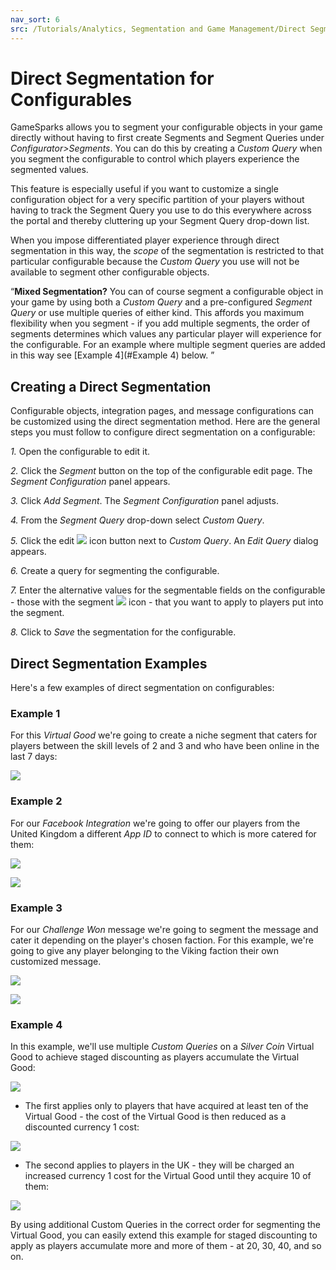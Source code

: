 ```yaml
---
nav_sort: 6
src: /Tutorials/Analytics, Segmentation and Game Management/Direct Segmentation for Configurables.md
---
```

# Direct Segmentation for Configurables

GameSparks allows you to segment your configurable objects in your game directly without having to first create Segments and Segment Queries under *Configurator>Segments*. You can do this by creating a *Custom Query* when you segment the configurable to control which players experience the segmented values.

This feature is especially useful if you want to customize a single configuration object for a very specific partition of your players without having to track the Segment Query you use to do this everywhere across the portal and thereby cluttering up your Segment Query drop-down list.

When you impose differentiated player experience through direct segmentation in this way, the *scope* of the segmentation is restricted to that particular configurable because the *Custom Query* you use will not be available to segment other configurable objects.

<q>**Mixed Segmentation?** You can of course segment a configurable object in your game by using both a *Custom Query* and a pre-configured *Segment Query* or use multiple queries of either kind. This affords you maximum flexibility when you segment - if you add multiple segments, the order of segments determines which values any particular player will experience for the configurable. For an example where multiple segment queries are added in this way see [Example 4](#Example 4) below. </q>

## Creating a Direct Segmentation

Configurable objects, integration pages, and message configurations can be customized using the direct segmentation method. Here are the general steps you must follow to configure direct segmentation on a configurable:

*1.* Open the configurable to edit it.

*2.* Click the *Segment* button on the top of the configurable edit page. The *Segment Configuration* panel appears.

*3.* Click *Add Segment*. The *Segment Configuration* panel adjusts.

*4.* From the *Segment Query* drop-down select *Custom Query*.

*5.* Click the edit ![](/img/icons/editicon.png) icon button next to *Custom Query*. An *Edit Query* dialog appears.

*6.* Create a query for segmenting the configurable.

*7.* Enter the alternative values for the segmentable fields on the configurable - those with the segment ![](/img/icons/segmenticon.png) icon - that you want to apply to players put into the segment.

*8.* Click to *Save* the segmentation for the configurable.

## Direct Segmentation Examples

Here's a few examples of direct segmentation on configurables:

### Example 1

For this *Virtual Good* we're going to create a niche segment that caters for players between the skill levels of 2 and 3 and who have been online in the last 7 days:

![](img/DirectSegment/1.png)

### Example 2

For our *Facebook Integration* we're going to offer our players from the United Kingdom a different *App ID* to connect to which is more catered for them:

![](img/DirectSegment/2.png)

![](img/DirectSegment/3.png)


### Example 3

For our *Challenge Won* message we're going to segment the message and cater it depending on the player's chosen faction. For this example, we're going to give any player belonging to the Viking faction their own customized message.

![](img/DirectSegment/4.png)

![](img/DirectSegment/5.png)

### Example 4

In this example, we'll use multiple *Custom Queries* on a *Silver Coin* Virtual Good to achieve staged discounting as players accumulate the Virtual Good:

![](img/DirectSegment/8.png)

* The first applies only to players that have acquired at least ten of the Virtual Good - the cost of the Virtual Good is then reduced as a discounted currency 1 cost:

![](img/DirectSegment/6.png)

* The second applies to players in the UK - they will be charged an increased currency 1 cost for the Virtual Good until they acquire 10 of them:

![](img/DirectSegment/7.png)

By using additional Custom Queries in the correct order for segmenting the Virtual Good, you can easily extend this example for staged discounting to apply as players accumulate more and more of them - at 20, 30, 40, and so on.
